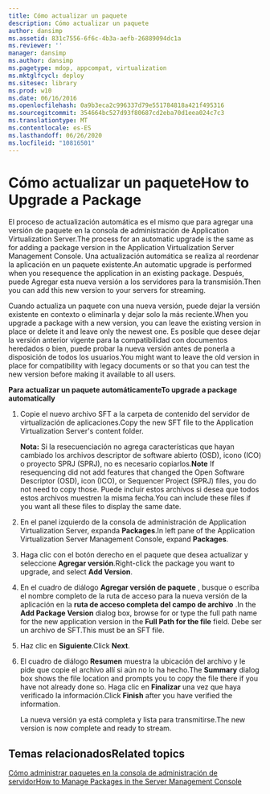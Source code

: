 ```yaml
---
title: Cómo actualizar un paquete
description: Cómo actualizar un paquete
author: dansimp
ms.assetid: 831c7556-6f6c-4b3a-aefb-26889094dc1a
ms.reviewer: ''
manager: dansimp
ms.author: dansimp
ms.pagetype: mdop, appcompat, virtualization
ms.mktglfcycl: deploy
ms.sitesec: library
ms.prod: w10
ms.date: 06/16/2016
ms.openlocfilehash: 0a9b3eca2c996337d79e551784818a421f495316
ms.sourcegitcommit: 354664bc527d93f80687cd2eba70d1eea024c7c3
ms.translationtype: MT
ms.contentlocale: es-ES
ms.lasthandoff: 06/26/2020
ms.locfileid: "10816501"
---
```

# <span data-ttu-id="b4c16-103">Cómo actualizar un paquete</span><span class="sxs-lookup"><span data-stu-id="b4c16-103">How to Upgrade a Package</span></span>


<span data-ttu-id="b4c16-104">El proceso de actualización automática es el mismo que para agregar una versión de paquete en la consola de administración de Application Virtualization Server.</span><span class="sxs-lookup"><span data-stu-id="b4c16-104">The process for an automatic upgrade is the same as for adding a package version in the Application Virtualization Server Management Console.</span></span> <span data-ttu-id="b4c16-105">Una actualización automática se realiza al reordenar la aplicación en un paquete existente.</span><span class="sxs-lookup"><span data-stu-id="b4c16-105">An automatic upgrade is performed when you resequence the application in an existing package.</span></span> <span data-ttu-id="b4c16-106">Después, puede Agregar esta nueva versión a los servidores para la transmisión.</span><span class="sxs-lookup"><span data-stu-id="b4c16-106">Then you can add this new version to your servers for streaming.</span></span>

<span data-ttu-id="b4c16-107">Cuando actualiza un paquete con una nueva versión, puede dejar la versión existente en contexto o eliminarla y dejar solo la más reciente.</span><span class="sxs-lookup"><span data-stu-id="b4c16-107">When you upgrade a package with a new version, you can leave the existing version in place or delete it and leave only the newest one.</span></span> <span data-ttu-id="b4c16-108">Es posible que desee dejar la versión anterior vigente para la compatibilidad con documentos heredados o bien, puede probar la nueva versión antes de ponerla a disposición de todos los usuarios.</span><span class="sxs-lookup"><span data-stu-id="b4c16-108">You might want to leave the old version in place for compatibility with legacy documents or so that you can test the new version before making it available to all users.</span></span>

**<span data-ttu-id="b4c16-109">Para actualizar un paquete automáticamente</span><span class="sxs-lookup"><span data-stu-id="b4c16-109">To upgrade a package automatically</span></span>**

1.  <span data-ttu-id="b4c16-110">Copie el nuevo archivo SFT a la carpeta de contenido del servidor de virtualización de aplicaciones.</span><span class="sxs-lookup"><span data-stu-id="b4c16-110">Copy the new SFT file to the Application Virtualization Server's content folder.</span></span>

    <span data-ttu-id="b4c16-111">**Nota:**  Si la resecuenciación no agrega características que hayan cambiado los archivos descriptor de software abierto (OSD), icono (ICO) o proyecto SPRJ (SPRJ), no es necesario copiarlos.</span><span class="sxs-lookup"><span data-stu-id="b4c16-111">**Note** If resequencing did not add features that changed the Open Software Descriptor (OSD), icon (ICO), or Sequencer Project (SPRJ) files, you do not need to copy those.</span></span> <span data-ttu-id="b4c16-112">Puede incluir estos archivos si desea que todos estos archivos muestren la misma fecha.</span><span class="sxs-lookup"><span data-stu-id="b4c16-112">You can include these files if you want all these files to display the same date.</span></span>

     

2.  <span data-ttu-id="b4c16-113">En el panel izquierdo de la consola de administración de Application Virtualization Server, expanda **Packages**.</span><span class="sxs-lookup"><span data-stu-id="b4c16-113">In left pane of the Application Virtualization Server Management Console, expand **Packages**.</span></span>

3.  <span data-ttu-id="b4c16-114">Haga clic con el botón derecho en el paquete que desea actualizar y seleccione **Agregar versión**.</span><span class="sxs-lookup"><span data-stu-id="b4c16-114">Right-click the package you want to upgrade, and select **Add Version**.</span></span>

4.  <span data-ttu-id="b4c16-115">En el cuadro de diálogo **Agregar versión de paquete** , busque o escriba el nombre completo de la ruta de acceso para la nueva versión de la aplicación en la **ruta de acceso completa del campo de archivo** .</span><span class="sxs-lookup"><span data-stu-id="b4c16-115">In the **Add Package Version** dialog box, browse for or type the full path name for the new application version in the **Full Path for the file** field.</span></span> <span data-ttu-id="b4c16-116">Debe ser un archivo de SFT.</span><span class="sxs-lookup"><span data-stu-id="b4c16-116">This must be an SFT file.</span></span>

5.  <span data-ttu-id="b4c16-117">Haz clic en **Siguiente**.</span><span class="sxs-lookup"><span data-stu-id="b4c16-117">Click **Next**.</span></span>

6.  <span data-ttu-id="b4c16-118">El cuadro de diálogo **Resumen** muestra la ubicación del archivo y le pide que copie el archivo allí si aún no lo ha hecho.</span><span class="sxs-lookup"><span data-stu-id="b4c16-118">The **Summary** dialog box shows the file location and prompts you to copy the file there if you have not already done so.</span></span> <span data-ttu-id="b4c16-119">Haga clic en **Finalizar** una vez que haya verificado la información.</span><span class="sxs-lookup"><span data-stu-id="b4c16-119">Click **Finish** after you have verified the information.</span></span>

    <span data-ttu-id="b4c16-120">La nueva versión ya está completa y lista para transmitirse.</span><span class="sxs-lookup"><span data-stu-id="b4c16-120">The new version is now complete and ready to stream.</span></span>

## <span data-ttu-id="b4c16-121">Temas relacionados</span><span class="sxs-lookup"><span data-stu-id="b4c16-121">Related topics</span></span>


[<span data-ttu-id="b4c16-122">Cómo administrar paquetes en la consola de administración de servidor</span><span class="sxs-lookup"><span data-stu-id="b4c16-122">How to Manage Packages in the Server Management Console</span></span>](how-to-manage-packages-in-the-server-management-console.md)

 

 





